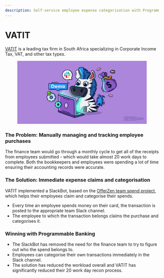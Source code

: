 ```yaml
---
description: Self-service employee expense categorisation with Programmable Banking
---
```


# VATIT

[VATIT](https://vatit.com/) is a leading tax firm in South Africa specializing in Corporate Income Tax, VAT, and other tax types.&#x20;

<figure><img src="../../.gitbook/assets/image (5).png" alt=""><figcaption></figcaption></figure>

### The Problem: Manually managing and tracking employee purchases

The finance team would go through a monthly cycle to get all of the receipts from employees submitted - which would take almost 20 work days to complete. Both the bookkeepers and employees were spending a lot of time ensuring their accounting records were accurate.&#x20;

### The Solution: Immediate expense claims and categorisation

VATIT implemented a SlackBot, based on the [OfferZen team spend project](offerzen.md), which helps their employees claim and categorise their spends.

* Every time an employee spends money on their card, the transaction is posted to the appropriate team Slack channel.
* The employee to which the transaction belongs claims the purchase and categorises it.&#x20;

### Winning with Programmable Banking&#x20;

* The SlackBot has removed the need for the finance team to try to figure out who the spend belongs to.
* Employees can categorise their own transactions immediately in the Slack channel.&#x20;
* The solution has reduced the workload overall and VATIT has significantly reduced their 20 work day recon process. &#x20;
